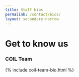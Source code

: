 ```yaml
---
title: Staff bios
permalink: /contact/bios/
layout: secondary-narrow
---
```


# Get to know us

### COIL Team

<section class="bios-content">

  {% include coil-team-bio.html %}

</section>
